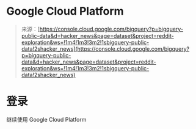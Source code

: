 <!--yml

category: 未分类

date: 2024-05-27 15:14:51

-->

# Google Cloud Platform

> 来源：[https://console.cloud.google.com/bigquery?p=bigquery-public-data&d=hacker_news&page=dataset&project=reddit-exploration&ws=!1m4!1m3!3m2!1sbigquery-public-data!2shacker_news](https://console.cloud.google.com/bigquery?p=bigquery-public-data&d=hacker_news&page=dataset&project=reddit-exploration&ws=!1m4!1m3!3m2!1sbigquery-public-data!2shacker_news)

# 登录

继续使用 Google Cloud Platform
